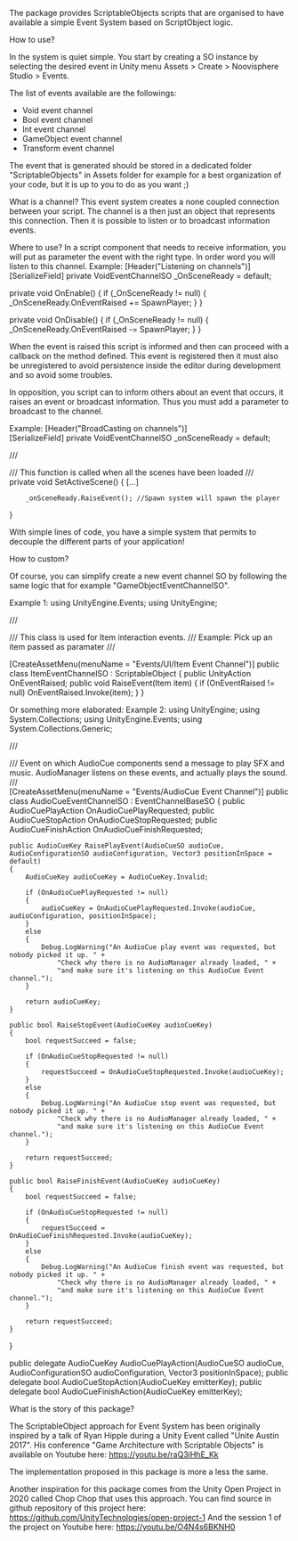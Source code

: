 The package provides ScriptableObjects scripts that are organised to have available a simple Event System based on ScriptObject logic.

How to use?

In the system is quiet simple. You start by creating a SO instance by selecting the desired event in Unity menu Assets > Create > Noovisphere Studio > Events.

The list of events available are the followings:
- Void event channel
- Bool event channel
- Int event channel
- GameObject event channel
- Transform event channel

The event that is generated should be stored in a dedicated folder "ScriptableObjects" in Assets folder for example for a best organization of your code, but it is up to you to do as you want ;)

What is a channel?
This event system creates a none coupled connection between your script. The channel is a then just an object that represents this connection. Then it is possible to listen or to broadcast information events. 

Where to use?
In a script component that needs to receive information, you will put as parameter the event with the right type. In order word you will listen to this channel.
Example:
[Header("Listening on channels")]
[SerializeField] private VoidEventChannelSO _OnSceneReady = default;

private void OnEnable()
	{
		if (_OnSceneReady != null)
		{
			_OnSceneReady.OnEventRaised += SpawnPlayer;
		}
	}

private void OnDisable()
	{
		if (_OnSceneReady != null)
		{
			_OnSceneReady.OnEventRaised -= SpawnPlayer;
		}
	}

When the event is raised this script is informed and then can proceed with a callback on the method defined. This event is registered then it must also be unregistered to avoid persistence inside the editor during development and so avoid some troubles.

In opposition, you script can to inform others about an event that occurs, it raises an event or broadcast information. Thus you must add a parameter to broadcast to the channel.

Example:
[Header("BroadCasting on channels")]	
[SerializeField] private VoidEventChannelSO _onSceneReady = default;

/// <summary>
/// This function is called when all the scenes have been loaded
/// </summary>
private void SetActiveScene()
{
		[...]

		_onSceneReady.RaiseEvent(); //Spawn system will spawn the player
}

With simple lines of code, you have a simple system that permits to decouple the different parts of your application!

How to custom?

Of course, you can simplify create a new event channel SO by following the same logic that for example "GameObjectEventChannelSO".

Example 1:
using UnityEngine.Events;
using UnityEngine;

/// <summary>
/// This class is used for Item interaction events.
/// Example: Pick up an item passed as paramater
/// </summary>

[CreateAssetMenu(menuName = "Events/UI/Item Event Channel")]
public class ItemEventChannelSO : ScriptableObject
{
	public UnityAction<Item> OnEventRaised;
	public void RaiseEvent(Item item)
	{
		if (OnEventRaised != null)
			OnEventRaised.Invoke(item);
	}
}

Or something more elaborated:
Example 2:
using UnityEngine;
using System.Collections;
using UnityEngine.Events;
using System.Collections.Generic;

/// <summary>
/// Event on which <c>AudioCue</c> components send a message to play SFX and music. <c>AudioManager</c> listens on these events, and actually plays the sound.
/// </summary>
[CreateAssetMenu(menuName = "Events/AudioCue Event Channel")]
public class AudioCueEventChannelSO : EventChannelBaseSO
{
	public AudioCuePlayAction OnAudioCuePlayRequested;
	public AudioCueStopAction OnAudioCueStopRequested;
	public AudioCueFinishAction OnAudioCueFinishRequested;

	public AudioCueKey RaisePlayEvent(AudioCueSO audioCue, AudioConfigurationSO audioConfiguration, Vector3 positionInSpace = default)
	{
		AudioCueKey audioCueKey = AudioCueKey.Invalid;

		if (OnAudioCuePlayRequested != null)
		{
			audioCueKey = OnAudioCuePlayRequested.Invoke(audioCue, audioConfiguration, positionInSpace);
		}
		else
		{
			Debug.LogWarning("An AudioCue play event was requested, but nobody picked it up. " +
				"Check why there is no AudioManager already loaded, " +
				"and make sure it's listening on this AudioCue Event channel.");
		}

		return audioCueKey;
	}

	public bool RaiseStopEvent(AudioCueKey audioCueKey)
	{
		bool requestSucceed = false;

		if (OnAudioCueStopRequested != null)
		{
			requestSucceed = OnAudioCueStopRequested.Invoke(audioCueKey);
		}
		else
		{
			Debug.LogWarning("An AudioCue stop event was requested, but nobody picked it up. " +
				"Check why there is no AudioManager already loaded, " +
				"and make sure it's listening on this AudioCue Event channel.");
		}

		return requestSucceed;
	}

	public bool RaiseFinishEvent(AudioCueKey audioCueKey)
	{
		bool requestSucceed = false;

		if (OnAudioCueStopRequested != null)
		{
			requestSucceed = OnAudioCueFinishRequested.Invoke(audioCueKey);
		}
		else
		{
			Debug.LogWarning("An AudioCue finish event was requested, but nobody picked it up. " +
				"Check why there is no AudioManager already loaded, " +
				"and make sure it's listening on this AudioCue Event channel.");
		}

		return requestSucceed;
	}
}

public delegate AudioCueKey AudioCuePlayAction(AudioCueSO audioCue, AudioConfigurationSO audioConfiguration, Vector3 positionInSpace);
public delegate bool AudioCueStopAction(AudioCueKey emitterKey);
public delegate bool AudioCueFinishAction(AudioCueKey emitterKey);

What is the story of this package?

The ScriptableObject approach for Event System has been originally inspired by a talk of Ryan Hipple during a Unity Event called "Unite Austin 2017". His conference "Game Architecture with Scriptable Objects" is available on Youtube here: https://youtu.be/raQ3iHhE_Kk

The implementation proposed in this package is more a less the same.

Another inspiration for this package comes from the Unity Open Project in 2020 called Chop Chop that uses this approach. You can find source in github repository of this project here: https://github.com/UnityTechnologies/open-project-1
And the session 1 of the project on Youtube here: https://youtu.be/O4N4s6BKNH0


